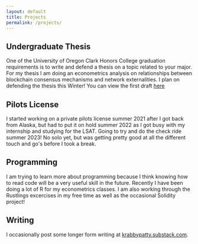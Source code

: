 ```yaml
---
layout: default
title: Projects
permalink: /projects/
---
```


## Undergraduate Thesis
One of the University of Oregon Clark Honors College graduation requirements is to write and defend a thesis on a topic related to your major. For my thesis I am doing an econometrics analysis on relationships between blockchain consensus mechanisms and network externalities. I plan on defending the thesis this Winter! You can view the first draft [here]([https://docs.google.com/document/d/1Pr-ixPvci81nLnVvlmBLHkoGM5X6j50n92KT-eMeXog/edit#heading=h.gjdgxs](https://docs.google.com/document/d/16ZUINWFIkPFExc1we7ccSwEegZx4kUpJYu-BmdNn_iA/edit?usp=sharing))

## Pilots License
I started working on a private pilots license summer 2021 after I got back from Alaska, but had to put it on hold summer 2022 as I got busy with my internship and studying for the LSAT. Going to try and do the check ride summer 2023! No solo yet, but was getting pretty good at all the different touch and go's before I took a break. 

## Programming
I am trying to learn more about programming because I think knowing how to read code will be a very useful skill in the future. Recently I have been doing a lot of R for my econometrics classes. I am also working through the Rustlings excercises in my free time as well as the occasional Solidity project!

## Writing
I occasionally post some longer form writing at [krabbypatty.substack.com](https://krabbypatty.substack.com/). 
